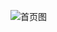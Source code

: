 ![首页图](https://github.com/Chicksqace/Wx_Tem_Share_4/assets/96372678/2c3cfb60-8f89-4295-85a2-a7b4ccbe99e8)
